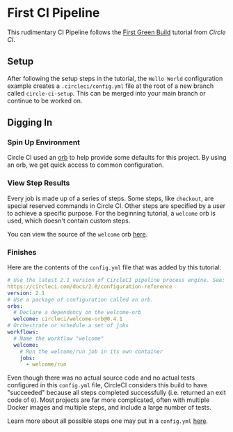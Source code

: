 # First CI Pipeline

This rudimentary CI Pipeline follows the [First Green 
Build](https://circleci.com/docs/2.0/getting-started/) tutorial from 
*Circle CI*.

## Setup

After following the setup steps in the tutorial, the `Hello World` 
configuration example creates a `.circleci/config.yml` file at the root 
of a new branch called `circle-ci-setup`. This can be merged into your 
main branch or continue to be worked on.

## Digging In

### Spin Up Environment

Circle CI used an [orb](https://circleci.com/orbs) to help provide some 
defaults for this project. By using an orb, we get quick access to 
common configuration.

### View Step Results

Every job is made up of a series of steps. Some steps, like `checkout`, 
are special reserved commands in Circle CI. Other steps are specified by 
a user to achieve a specific purpose. For the beginning tutorial, a 
`welcome` orb is used, which doesn't contain custom steps.

You can view the source of the `welcome` orb 
[here](https://circleci.com/developer/orbs/orb/circleci/welcome-orb).


### Finishes

Here are the contents of the `config.yml` file that was added by this 
tutorial:

```yaml
# Use the latest 2.1 version of CircleCI pipeline process engine. See: 
https://circleci.com/docs/2.0/configuration-reference
version: 2.1
# Use a package of configuration called an orb.
orbs:
  # Declare a dependency on the welcome-orb
  welcome: circleci/welcome-orb@0.4.1
# Orchestrate or schedule a set of jobs
workflows:
  # Name the workflow "welcome"
  welcome:
    # Run the welcome/run job in its own container
    jobs:
      - welcome/run
```

Even though there was no actual source code and no actual tests 
configured in this `config.yml` file, CircleCI considers this build to 
have "succeeded" because all steps completed successfully (i.e. returned 
an exit code of `0`). Most projects are far more complicated, often 
with multiple Docker images and multiple steps, and include a large 
number of tests.

Learn more about all possible steps one may put in a `config.yml` 
[here](https://circleci.com/docs/2.0/configuration-reference).

